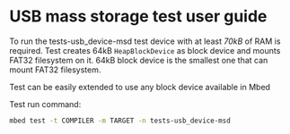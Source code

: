 # USB mass storage test user guide

To run the tests-usb_device-msd test device with at least *70kB* of RAM is required.
Test creates 64kB `HeapBlockDevice` as block device and mounts FAT32 filesystem on it.
64kB block device is the smallest one that can mount FAT32 filesystem.

Test can be easily extended to use any block device available in Mbed

Test run command:
```bash
mbed test -t COMPILER -m TARGET -n tests-usb_device-msd
```
